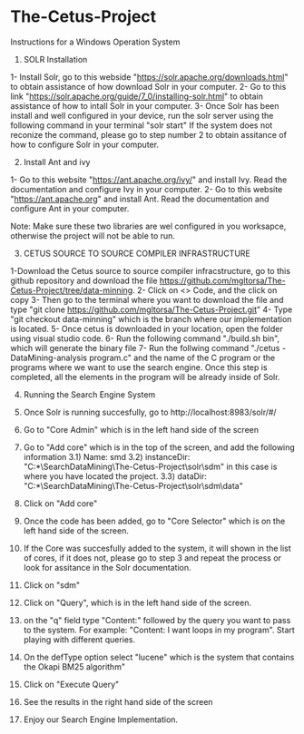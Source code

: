 # The-Cetus-Project
Instructions for a Windows Operation System

1) SOLR Installation

1- Install Solr, go to this webside "https://solr.apache.org/downloads.html"  to obtain assistance of how download Solr in your computer.
2- Go to this link "https://solr.apache.org/guide/7_0/installing-solr.html" to obtain assistance of how to intall Solr in your computer.
3- Once Solr has been install and well configured in your device, run the solr server using the following command in your terminal "solr start" If the system does not reconize the command, please go to step number 2 to obtain assitance of how to configure Solr in your computer.


2) Install Ant and ivy

1- Go to this website "https://ant.apache.org/ivy/" and install Ivy. Read the documentation and configure Ivy in your computer.
2- Go to this website "https://ant.apache.org" and install Ant. Read the documentation and configure Ant in your computer.

Note: Make sure these two libraries are wel configured in you worksapce, otherwise the project will not be able to run.



3) CETUS SOURCE TO SOURCE COMPILER INFRASTRUCTURE

1-Download the Cetus source to source compiler infracstructure, go to this github
repository and download the file https://github.com/mgltorsa/The-Cetus-Project/tree/data-minning.
2- Click on <> Code, and the click on copy
3- Then go to the terminal where you want to download the file and type "git clone https://github.com/mgltorsa/The-Cetus-Project.git"
4- Type "git checkout data-minning" which is the branch where our implementation is located.
5- Once cetus is downloaded in your location, open the folder using visual studio code.
6- Run the following command "./build.sh bin", which will generate the binary file
7- Run the follwing command "./cetus -DataMining-analysis program.c" and the name of the C program or the programs where we want
to use the search engine. Once this step is completed, all the elements in the program will be already inside of Solr.




4) Running the Search Engine System

1) Once Solr is running succesfully, go to http://localhost:8983/solr/#/
2) Go to "Core Admin" which is in the left hand side of the screen
3) Go to "Add core" which is in the top of the screen, and add the following information
	3.1) Name: smd
	3.2) instanceDir: "C:\*\SearchDataMining\The-Cetus-Project\solr\sdm" in this case is where you have 
		located the project.
	3.3) dataDir: "C:\*\SearchDataMining\The-Cetus-Project\solr\sdm\data"
4) Click on "Add core"
5) Once the code has been added, go to "Core Selector" which is on the left hand side of the screen.
6) If the Core was succesfully added to the system, it will shown in the list of cores, if it does not, please go to step 3 and repeat
   the process or look for assitance in the Solr documentation.
7) Click on "sdm"
8) Click on "Query", which is in the left hand side of the screen.
9) on the "q" field type "Content:" followed by the query you want to pass to the system. For example: "Content: I want loops in my program". Start playing with different queries.
10) On the defType option select "lucene" which is the system that contains the Okapi BM25 algorithm"
11) Click on "Execute Query"
12) See the results in the right hand side of the screen
13) Enjoy our Search Engine Implementation.

